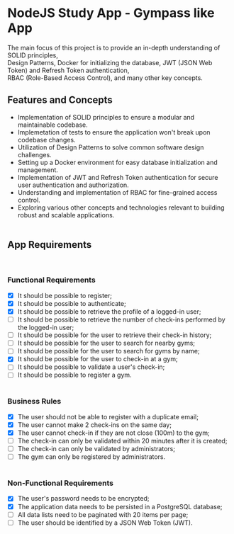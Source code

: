 # NodeJS Study App - Gympass like App

The main focus of this project is to provide an in-depth understanding of SOLID principles, <br>
Design Patterns, Docker for initializing the database, JWT (JSON Web Token) and Refresh Token authentication, <br>
RBAC (Role-Based Access Control), and many other key concepts. 
<br>

## **Features and Concepts**

- Implementation of SOLID principles to ensure a modular and maintainable codebase.
- Implemetation of tests to ensure the application won't break upon codebase changes.
- Utilization of Design Patterns to solve common software design challenges.
- Setting up a Docker environment for easy database initialization and management.
- Implementation of JWT and Refresh Token authentication for secure user authentication and authorization.
- Understanding and implementation of RBAC for fine-grained access control.
- Exploring various other concepts and technologies relevant to building robust and scalable applications.
<br><br>

## **App Requirements**
<br>

### **Functional Requirements**

- [x] It should be possible to register;
- [x] It should be possible to authenticate;
- [x] It should be possible to retrieve the profile of a logged-in user;
- [ ] It should be possible to retrieve the number of check-ins performed by the logged-in user;
- [ ] It should be possible for the user to retrieve their check-in history;
- [ ] It should be possible for the user to search for nearby gyms;
- [ ] It should be possible for the user to search for gyms by name;
- [x] It should be possible for the user to check-in at a gym;
- [ ] It should be possible to validate a user's check-in;
- [ ] It should be possible to register a gym.
<br><br>

### **Business Rules**

- [x] The user should not be able to register with a duplicate email;
- [x] The user cannot make 2 check-ins on the same day;
- [x] The user cannot check-in if they are not close (100m) to the gym;
- [ ] The check-in can only be validated within 20 minutes after it is created;
- [ ] The check-in can only be validated by administrators;
- [ ] The gym can only be registered by administrators.
<br><br>

### **Non-Functional Requirements**

- [x] The user's password needs to be encrypted;
- [x] The application data needs to be persisted in a PostgreSQL database;
- [ ] All data lists need to be paginated with 20 items per page;
- [ ] The user should be identified by a JSON Web Token (JWT).
